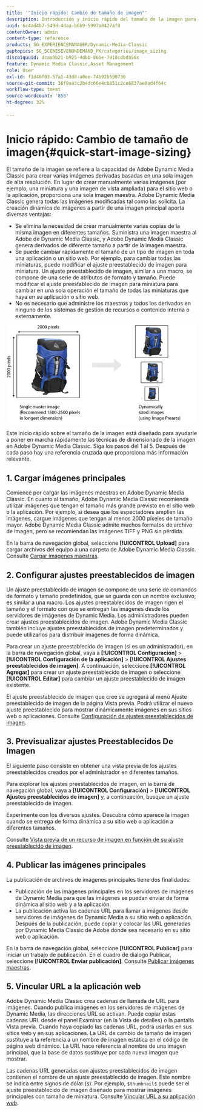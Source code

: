 ```yaml
---
title: '"Inicio rápido: Cambio de tamaño de imagen"'
description: Introducción y inicio rápido del tamaño de la imagen para ayudarle a poner en marcha rápidamente las técnicas de cambio de tamaño de la imagen en Adobe Dynamic Media Classic.
uuid: 6c4ad4b7-549d-4daa-b6b9-5997a8427af8
contentOwner: admin
content-type: reference
products: SG_EXPERIENCEMANAGER/Dynamic-Media-Classic
geptopics: SG_SCENESEVENONDEMAND_PK/categories/image_sizing
discoiquuid: dcaa9b21-b925-4dbb-865e-7918cdbda50c
feature: Dynamic Media Classic,Asset Management
role: User
exl-id: f1d46f03-57a1-43d8-a0ee-74b92b590736
source-git-commit: 36f9aa3c2b4dc66e4cb851c2ce6837ae0ad4f64c
workflow-type: tm+mt
source-wordcount: '858'
ht-degree: 32%

---
```


# Inicio rápido: Cambio de tamaño de imagen{#quick-start-image-sizing}

El tamaño de la imagen se refiere a la capacidad de Adobe Dynamic Media Classic para crear varias imágenes derivadas basadas en una sola imagen de alta resolución. En lugar de crear manualmente varias imágenes (por ejemplo, una miniatura y una imagen de vista ampliada) para el sitio web o la aplicación, proporciona una sola imagen maestra. Adobe Dynamic Media Classic genera todas las imágenes modificadas tal como las solicita. La creación dinámica de imágenes a partir de una imagen principal aporta diversas ventajas:

* Se elimina la necesidad de crear manualmente varias copias de la misma imagen en diferentes tamaños. Suministra una imagen maestra al Adobe de Dynamic Media Classic, y Adobe Dynamic Media Classic genera derivados de diferente tamaño a partir de la imagen maestra.
* Se puede cambiar rápidamente el tamaño de un tipo de imagen en toda una aplicación o un sitio web. Por ejemplo, para cambiar todas las miniaturas, puede modificar el ajuste preestablecido de imagen para miniatura. Un ajuste preestablecido de imagen, similar a una macro, se compone de una serie de atributos de formato y tamaño. Puede modificar el ajuste preestablecido de imagen para miniatura para cambiar en una sola operación el tamaño de todas las miniaturas que haya en su aplicación o sitio web.
* No es necesario que administre los maestros y todos los derivados en ninguno de los sistemas de gestión de recursos o contenido interna o externamente.

![Puede crear varias imágenes derivadas a un tamaño diferente del mismo archivo maestro de alta resolución.](/help/assets/is_derivative_sizes_popup.png)

Este inicio rápido sobre el tamaño de la imagen está diseñado para ayudarle a poner en marcha rápidamente las técnicas de dimensionado de la imagen en Adobe Dynamic Media Classic. Siga los pasos del 1 al 5. Después de cada paso hay una referencia cruzada que proporciona más información relevante.

## 1. Cargar imágenes principales

Comience por cargar las imágenes maestras en Adobe Dynamic Media Classic. En cuanto al tamaño, Adobe Dynamic Media Classic recomienda utilizar imágenes que tengan el tamaño más grande previsto en el sitio web o la aplicación. Por ejemplo, si desea que los espectadores amplíen las imágenes, cargue imágenes que tengan al menos 2000 píxeles de tamaño mayor. Adobe Dynamic Media Classic admite muchos formatos de archivo de imagen, pero se recomiendan las imágenes TIFF y PNG sin pérdida.

En la barra de navegación global, seleccione **[!UICONTROL Upload]** para cargar archivos del equipo a una carpeta de Adobe Dynamic Media Classic. Consulte [Cargar imágenes maestras](uploading-master-images.md#uploading_master_images).

## 2. Configurar ajustes preestablecidos de imagen

Un ajuste preestablecido de imagen se compone de una serie de comandos de formato y tamaño predefinidos, que se guarda con un nombre exclusivo; es similar a una macro. Los ajustes preestablecidos de imagen rigen el tamaño y el formato con que se entregan las imágenes desde los servidores de imágenes de Dynamic Media. Los administradores pueden crear ajustes preestablecidos de imagen. Adobe Dynamic Media Classic también incluye ajustes preestablecidos de imagen predeterminados y puede utilizarlos para distribuir imágenes de forma dinámica.

Para crear un ajuste preestablecido de imagen (si es un administrador), en la barra de navegación global, vaya a **[!UICONTROL Configuración]** > **[!UICONTROL Configuración de la aplicación]** > **[!UICONTROL Ajustes preestablecidos de imagen]**. A continuación, seleccione **[!UICONTROL Agregar]** para crear un ajuste preestablecido de imagen o seleccione **[!UICONTROL Editar]** para cambiar un ajuste preestablecido de imagen existente.

El ajuste preestablecido de imagen que cree se agregará al menú Ajuste preestablecido de imagen de la página Vista previa. Podrá utilizar el nuevo ajuste preestablecido para mostrar dinámicamente imágenes en sus sitios web o aplicaciones. Consulte [Configuración de ajustes preestablecidos de imagen](setting-image-presets.md#setting_up_image_presets).

## 3. Previsualizar ajustes Preestablecidos De Imagen

El siguiente paso consiste en obtener una vista previa de los ajustes preestablecidos creados por el administrador en diferentes tamaños. 

Para explorar los ajustes preestablecidos de imagen, en la barra de navegación global, vaya a **[!UICONTROL Configuración]** > **[!UICONTROL Ajustes preestablecidos de imagen]** y, a continuación, busque un ajuste preestablecido de imagen.

Experimente con los diversos ajustes. Descubra cómo aparece la imagen cuando se entrega de forma dinámica a su sitio web o aplicación a diferentes tamaños.

Consulte [Vista previa de un recurso de imagen en función de su ajuste preestablecido de imagen](previewing-asset.md#previewing_an_image_asset_based_on_its_image_preset).

## 4. Publicar las imágenes principales

La publicación de archivos de imágenes principales tiene dos finalidades:

* Publicación de las imágenes principales en los servidores de imágenes de Dynamic Media para que las imágenes se puedan enviar de forma dinámica al sitio web y a la aplicación.
* La publicación activa las cadenas URL para llamar a imágenes desde servidores de imágenes de Dynamic Media a su sitio web o aplicación. Después de la publicación, puede copiar y colocar las URL generadas por Dynamic Media Classic de Adobe donde sea necesario en su sitio web o aplicación.

En la barra de navegación global, seleccione **[!UICONTROL Publicar]** para iniciar un trabajo de publicación. En el cuadro de diálogo Publicar, seleccione **[!UICONTROL Enviar publicación]**. Consulte [Publicar imágenes maestras](publishing-master-images.md#publishing_master_images).

## 5. Vincular URL a la aplicación web

Adobe Dynamic Media Classic crea cadenas de llamada de URL para imágenes. Cuando publica imágenes en los servidores de imágenes de Dynamic Media, las direcciones URL se activan. Puede copiar estas cadenas URL desde el panel Examinar (en la Vista de detalles) o la pantalla Vista previa. Cuando haya copiado las cadenas URL, podrá usarlas en sus sitios web y en sus aplicaciones. La URL de cambio de tamaño de imagen sustituye a la referencia a un nombre de imagen estática en el código de página web dinámico. La URL hace referencia al nombre de una imagen principal, que la base de datos sustituye por cada nueva imagen que mostrar.

Las cadenas URL generadas con ajustes preestablecidos de imagen contienen el nombre de un ajuste preestablecido de imagen. Este nombre se indica entre signos de dólar (`$`). Por ejemplo, `$thumbnail$` puede ser el ajuste preestablecido de imagen diseñado para mostrar imágenes principales con tamaño de miniatura. Consulte [Vincular URL a su aplicación web](linking-urls-web-application.md#linking_urls_to_your_web_application).
